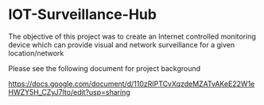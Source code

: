 # IOT-Surveillance-Hub

The objective of this project was to create an Internet controlled monitoring device which can provide visual and network surveillance for a given location/network

Please see the following document for project background

https://docs.google.com/document/d/110zRIPTCvXqzdeMZATvAKeE22W1eHWZY5H_CZyJ7lto/edit?usp=sharing
